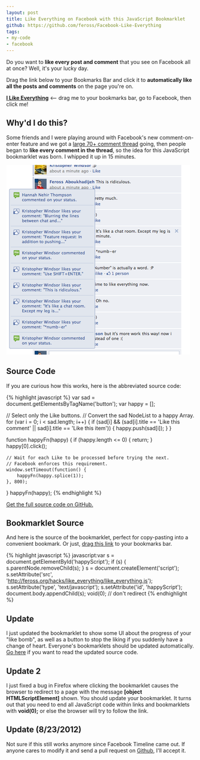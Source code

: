 ```yaml
---
layout: post
title: Like Everything on Facebook with this JavaScript Bookmarklet
github: https://github.com/feross/Facebook-Like-Everything
tags:
- my-code
- facebook
---
```


Do you want to **like every post and comment** that you see on Facebook all at once? Well, it's your lucky day.

Drag the link below to your Bookmarks Bar and click it to **automatically like all the posts and comments** on the page you're on.

<strong><a href="javascript:var s=document.getElementById('happyScript');if(s){s.parentNode.removeChild(s);} s=document.createElement('script');s.setAttribute('src','http://feross.org/hacks/like_everything/like_everything.js');s.setAttribute('type','text/javascript');s.setAttribute('id','happyScript');document.body.appendChild(s);void(0);">I Like Everything</a></strong> <-- drag me to your bookmarks bar, go to Facebook, then click me!

## Why'd I do this?

Some friends and I were playing around with Facebook's new comment-on-enter feature and we got a [large 70+ comment thread](https://www.facebook.com/ferossa/posts/1918353562356) going, then people began to **like every comment in the thread**, so the idea for this JavaScript bookmarklet was born. I whipped it up in 15 minutes.

![Facebook Like Bomb - Tons of notifications.](/images/like-bomb.png)

## Source Code

If you are curious how this works, here is the abbreviated source code:

{% highlight javascript %}
var sad = document.getElementsByTagName('button');
var happy = [];

// Select only the Like buttons.
// Convert the sad NodeList to a happy Array.
for (var i = 0; i < sad.length; i++) {
    if (sad[i] && (sad[i].title == 'Like this comment' || sad[i].title == 'Like this item')) {
        happy.push(sad[i]);
    }
}

function happyFn(happy) {
    if (happy.length <= 0) {
        return;
    }
    happy[0].click();

    // Wait for each Like to be processed before trying the next.
    // Facebook enforces this requirement.
    window.setTimeout(function() {
        happyFn(happy.splice(1));
    }, 800);
}
happyFn(happy);
{% endhighlight %}

[Get the full source code on GitHub.](https://github.com/feross/Facebook-Like-Everything)

## Bookmarklet Source

And here is the source of the bookmarklet, perfect for copy-pasting into a convenient bookmark. Or just, <a title="I Like Everything" href="javascript:var s=document.getElementById('happyScript');if(s){s.parentNode.removeChild(s);} s=document.createElement('script');s.setAttribute('src','http://feross.org/hacks/like_everything/like_everything.js'); s.setAttribute('type','text/javascript');s.setAttribute('id','happyScript');document.body.appendChild(s);void(0);">drag this link</a> to your bookmarks bar.

{% highlight javascript %}
javascript:var s = document.getElementById('happyScript');
if (s) {
    s.parentNode.removeChild(s);
}
s = document.createElement('script');
s.setAttribute('src', 'http://feross.org/hacks/like_everything/like_everything.js');
s.setAttribute('type', 'text/javascript');
s.setAttribute('id', 'happyScript');
document.body.appendChild(s);
void(0); // don't redirect
{% endhighlight %}

## Update

I just updated the bookmarklet to show some UI about the progress of your "like bomb", as well as a button to stop the liking if you suddenly have a change of heart. Everyone's bookmarklets should be updated automatically. [Go here](http://feross.org/hacks/like_everything/like_everything.js) if you want to read the updated source code.

## Update 2

I just fixed a bug in Firefox where clicking the bookmarklet causes the browser to redirect to a page with the message **[object HTMLScriptElement]** shown. You should update your bookmarklet. It turns out that you need to end all JavaScript code within links and bookmarklets with **void(0);** or else the browser will try to follow the link.

## Update (8/23/2012)

Not sure if this still works anymore since Facebook Timeline came out. If anyone cares to modify it and send a pull request on [Github](https://github.com/feross/Facebook-Like-Everything), I'll accept it.